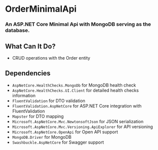 # OrderMinimalApi
### An ASP.NET Core Minimal Api with MongoDB serving as the database.

## What Can It Do?
* CRUD operations with the Order entity

## Dependencies
* `AspNetCore.HealthChecks.MongoDb` for MongoDB health check
* `AspNetCore.HealthChecks.UI.Client` for detailed health checks information
* `FluentValidation` for DTO validation
* `FluentValidation.AspNetCore` for ASP.NET Core integration with FluentValidation
* `Mapster` for DTO mapping
* `Microsoft.AspNetCore.Mvc.NewtonsoftJson` for JSON serialization
* `Microsoft.AspNetCore.Mvc.Versioning.ApiExplorer` for API versioning
* `Microsoft.AspNetCore.OpenApi` for Open API support
* `MongoDB.Driver` for MongoDB
* `Swashbuckle.AspNetCore` for Swagger support
  
